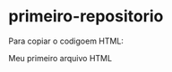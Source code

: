 # primeiro-repositorio  

Para copiar o codigoem HTML:

<html>
  <hl>Meu primeiro  arquivo HTML<hl>
</html>
